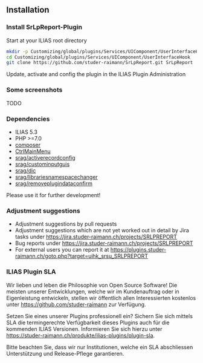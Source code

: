 ## Installation

### Install SrLpReport-Plugin
Start at your ILIAS root directory
```bash
mkdir -p Customizing/global/plugins/Services/UIComponent/UserInterfaceHook
cd Customizing/global/plugins/Services/UIComponent/UserInterfaceHook
git clone https://github.com/studer-raimann/SrLpReport.git SrLpReport

```
Update, activate and config the plugin in the ILIAS Plugin Administration

### Some screenshots
TODO

### Dependencies
* ILIAS 5.3
* PHP >=7.0
* [composer](https://getcomposer.org)
* [CtrlMainMenu](https://github.com/studer-raimann/CtrlMainMenu)
* [srag/activerecordconfig](https://packagist.org/packages/srag/activerecordconfig)
* [srag/custominputguis](https://packagist.org/packages/srag/custominputguis)
* [srag/dic](https://packagist.org/packages/srag/dic)
* [srag/librariesnamespacechanger](https://packagist.org/packages/srag/librariesnamespacechanger)
* [srag/removeplugindataconfirm](https://packagist.org/packages/srag/removeplugindataconfirm)

Please use it for further development!

### Adjustment suggestions
* Adjustment suggestions by pull requests
* Adjustment suggestions which are not yet worked out in detail by Jira tasks under https://jira.studer-raimann.ch/projects/SRLPREPORT
* Bug reports under https://jira.studer-raimann.ch/projects/SRLPREPORT
* For external users you can report it at https://plugins.studer-raimann.ch/goto.php?target=uihk_srsu_SRLPREPORT

### ILIAS Plugin SLA
Wir lieben und leben die Philosophie von Open Source Software! Die meisten unserer Entwicklungen, welche wir im Kundenauftrag oder in Eigenleistung entwickeln, stellen wir öffentlich allen Interessierten kostenlos unter https://github.com/studer-raimann zur Verfügung.

Setzen Sie eines unserer Plugins professionell ein? Sichern Sie sich mittels SLA die termingerechte Verfügbarkeit dieses Plugins auch für die kommenden ILIAS Versionen. Informieren Sie sich hierzu unter https://studer-raimann.ch/produkte/ilias-plugins/plugin-sla.

Bitte beachten Sie, dass wir nur Institutionen, welche ein SLA abschliessen Unterstützung und Release-Pflege garantieren.
